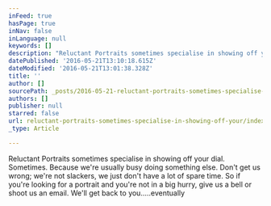 ```yaml
---
inFeed: true
hasPage: true
inNav: false
inLanguage: null
keywords: []
description: "Reluctant Portraits sometimes specialise in showing off your dial. Sometimes. Because we're usually busy doing something else. Don't get us wrong; we're not slackers, we just don't have a lot of spare time. So if you're looking for a portrait and you're not in a big hurry, give us a bell or shoot us an email. We'll get back to you.....eventually"
datePublished: '2016-05-21T13:10:18.615Z'
dateModified: '2016-05-21T13:01:38.328Z'
title: ''
author: []
sourcePath: _posts/2016-05-21-reluctant-portraits-sometimes-specialise-in-showing-off-your.md
authors: []
publisher: null
starred: false
url: reluctant-portraits-sometimes-specialise-in-showing-off-your/index.html
_type: Article

---
```

Reluctant Portraits sometimes specialise in showing off your dial. Sometimes. Because we're usually busy doing something else. Don't get us wrong; we're not slackers, we just don't have a lot of spare time. So if you're looking for a portrait and you're not in a big hurry, give us a bell or shoot us an email. We'll get back to you.....eventually